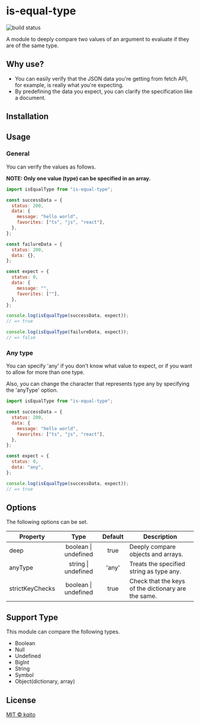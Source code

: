 # is-equal-type

![build status](https://github.com/kqito/is-equal-type/workflows/Node.js%20CI/badge.svg)

A module to deeply compare two values of an argument to evaluate if they are of the same type.

## Why use?
- You can easily verify that the JSON data you're getting from fetch API, for example, is really what you're expecting.
- By predefining the data you expect, you can clarify the specification like a document.

## Installation

## Usage
### General
You can verify the values as follows.

**NOTE: Only one value (type) can be specified in an array.**

```javascript
import isEqualType from "is-equal-type";

const successData = {
  status: 200,
  data: {
    message: "hello world",
    favorites: ["ts", "js", "react"],
  },
};

const failureData = {
  status: 200,
  data: {},
};

const expect = {
  status: 0,
  data: {
    message: "",
    favorites: [""],
  },
};

console.log(isEqualType(successData, expect));
// => true

console.log(isEqualType(failureData, expect));
// => false
```

### Any type
You can specify 'any' if you don't know what value to expect, or if you want to allow for more than one type.

Also, you can change the character that represents type any by specifying the 'anyType' option.

```javascript
import isEqualType from "is-equal-type";

const successData = {
  status: 200,
  data: {
    message: "hello world",
    favorites: ["ts", "js", "react"],
  },
};

const expect = {
  status: 0,
  data: "any",
};

console.log(isEqualType(successData, expect));
// => true
```

## Options
The following options can be set.

| Property | Type | Default | Description |
|-|:-:|:-:|-|
|deep|boolean \| undefined|true|Deeply compare objects and arrays.
|anyType|string \| undefined|'any'|Treats the specified string as type any.
|strictKeyChecks|boolean \| undefined|true|Check that the keys of the dictionary are the same.

## Support Type
This module can compare the following types.

- Boolean
- Null
- Undefined
- BigInt
- String
- Symbol
- Object(dictionary, array)

## License
[MIT © kqito](./LICENSE)

